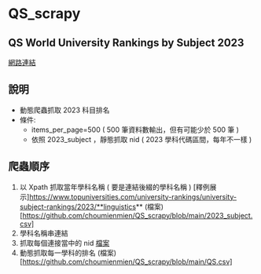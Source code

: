 # QS_scrapy
 
## QS World University Rankings by Subject 2023
[網路連結](https://www.topuniversities.com/subject-rankings/2023?qs_qp=topnav)

## 說明
 - 動態爬蟲抓取 2023 科目排名
 - 條件:
   *  items_per_page=500 ( 500 筆資料數輸出，但有可能少於 500 筆 )
   *  依照 2023_subject ，靜態抓取 nid  ( 2023 學科代碼區間，每年不一樣 )

## 爬蟲順序
 1. 以 Xpath 抓取當年學科名稱 ( 要是連結後綴的學科名稱 )  [釋例展示]https://www.topuniversities.com/university-rankings/university-subject-rankings/2023/**linguistics** (檔案)[https://github.com/choumienmien/QS_scrapy/blob/main/2023_subject.csv]
 2. 學科名稱串連結
 3. 抓取每個連接當中的 nid [檔案](https://github.com/choumienmien/QS_scrapy/blob/main/nid.csv "link")
 4. 動態抓取每一學科的排名 (檔案)[https://github.com/choumienmien/QS_scrapy/blob/main/QS.csv]
